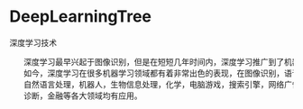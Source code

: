 # DeepLearningTree
深度学习技术

<pre>
   深度学习最早兴起于图像识别，但是在短短几年时间内，深度学习推广到了机器学习的各个领域，
   如今，深度学习在很多机器学习领域都有着非常出色的表现，在图像识别，语音识别，音频处理，
   自然语言处理，机器人，生物信息处理，化学，电脑游戏，搜索引擎，网络广告投放，医学自动
   诊断，金融等各大领域均有应用。
</pre>
